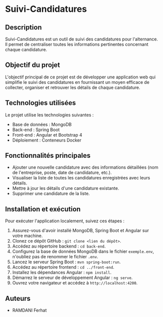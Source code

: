 # Suivi-Candidatures

## Description
Suivi-Candidatures est un outil de suivi des candidatures pour l'alternance. Il permet de centraliser toutes les informations pertinentes concernant chaque candidature.

## Objectif du projet
L'objectif principal de ce projet est de développer une application web qui simplifie le suivi des candidatures en fournissant un moyen efficace de collecter, organiser et retrouver les détails de chaque candidature.

## Technologies utilisées
Le projet utilise les technologies suivantes :

- Base de données : MongoDB
- Back-end : Spring Boot
- Front-end : Angular et Bootstrap 4
- Déploiement : Conteneurs Docker

## Fonctionnalités principales
- Ajouter une nouvelle candidature avec des informations détaillées (nom de l'entreprise, poste, date de candidature, etc.).
- Visualiser la liste de toutes les candidatures enregistrées avec leurs détails.
- Mettre à jour les détails d'une candidature existante.
- Supprimer une candidature de la liste.

## Installation et exécution
Pour exécuter l'application localement, suivez ces étapes :

1. Assurez-vous d'avoir installé MongoDB, Spring Boot et Angular sur votre machine.
2. Clonez ce dépôt GitHub : `git clone <lien du dépôt>`.
3. Accédez au répertoire backend : `cd back-end`.
4. Configurez la base de données MongoDB dans le fichier `exemple.env`, n'oubliez pas de renommer le fichier `.env`.
5. Lancez le serveur Spring Boot : `mvn spring-boot:run`.
6. Accédez au répertoire frontend : `cd ../front-end`.
7. Installez les dépendances Angular : `npm install`.
8. Démarrez le serveur de développement Angular : `ng serve`.
9. Ouvrez votre navigateur et accédez à `http://localhost:4200`.


## Auteurs
- RAMDANI Ferhat
